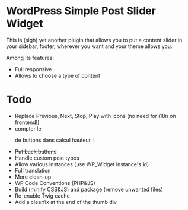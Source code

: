 # WordPress Simple Post Slider Widget

This is (sigh) yet another plugin that allows you to put a content slider in your sidebar, footer, wherever you want and your theme allows you.

Among its features:
- Full responsive
- Allows to choose a type of content

# Todo

- Replace Previous, Next, Stop, Play with icons (no need for i18n on frontend!)
- compter le <p> de buttons dans calcul hauteur !
- ~~Put back buttons~~
- Handle custom post types
- Allow various instances (use WP_Widget instance's id)
- Full translation
- More clean-up
- WP Code Conventions (PHP&JS)
- Build (minify CSS&JS) and package (remove unwanted files)
- Re-enable Twig cache
- Add a clearfix at the end of the thumb div